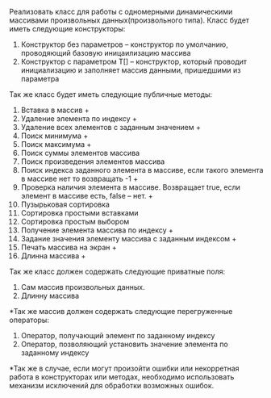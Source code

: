 Реализовать класс для работы с одномерными динамическими массивами произвольных данных(произвольного типа). Класс будет иметь следующие конструкторы:

1. Конструктор без параметров – конструктор по умолчанию, проводяющий базовую иницаилизацию массива
2. Конструктор с параметром T[] – конструктор, который проводит инициализацию и заполняет массив данными, пришедшими из параметра

Так же класс будет иметь следующие публичные методы:

1. Вставка в массив    +
2. Удаление элемента по индексу    +
3. Удаление всех элементов с заданным значением    +
4. Поиск минимума  +
5. Поиск максимума +
6. Поиск суммы элементов массива
7. Поиск произведения элементов массива
8. Поиск индекса заданного элемента в массиве, если такого элемента в массиве нет то возвращать -1 +
9. Проверка наличия элемента в массиве. Возвращает true, если элемент в массиве есть, false – нет. +
10. Пузырьковая сортировка
11. Сортировка простыми вставками
12. Сортировка простым выбором
13. Получение элемента массива по индексу  +
14. Задание значения элементу массива с заданным индексом  +
15. Печать массива на экран    +
16. Длинна массива +

Так же класс должен содержать следующие приватные поля:

1. Сам массив произвольных данных.
2. Длинну массива

*Так же массив должен содержать следующие перегруженные операторы:

1. Оператор, получающий элемент по заданному индексу
2. Оператор, позволяющий установить значение элемента по заданному индексу

*Так же в случае, если могут произойти ошибки или некорретная работа в конструкторах или методах, необходимо использовать механизм исключений для обработки возможных ошибок.